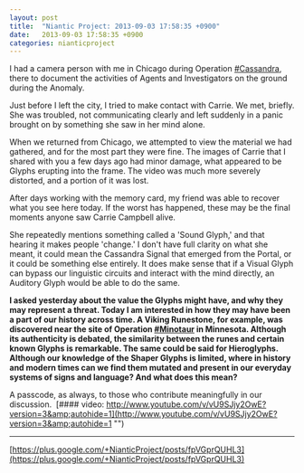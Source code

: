```yaml
---
layout: post
title:  "Niantic Project: 2013-09-03 17:58:35 +0900"
date:   2013-09-03 17:58:35 +0900
categories: nianticproject
---
```

I had a camera person with me in Chicago during Operation [#Cassandra](https://plus.google.com/s/%23Cassandra ""), there to document the activities of Agents and Investigators on the ground during the Anomaly.

Just before I left the city, I tried to make contact with Carrie. We met, briefly. She was troubled, not communicating clearly and left suddenly in a panic brought on by something she saw in her mind alone.

When we returned from Chicago, we attempted to view the material we had gathered, and for the most part they were fine. The images of Carrie that I shared with you a few days ago had minor damage, what appeared to be Glyphs erupting into the frame. The video was much more severely distorted, and a portion of it was lost.

After days working with the memory card, my friend was able to recover what you see here today. If the worst has happened, these may be the final moments anyone saw Carrie Campbell alive. 

She repeatedly mentions something called a 'Sound Glyph,' and that hearing it makes people 'change.' I don't have full clarity on what she meant, it could mean the Cassandra Signal that emerged from the Portal, or it could be something else entirely. It does make sense that if a Visual Glyph can bypass our linguistic circuits and interact with the mind directly, an Auditory Glyph would be able to do the same.

**I asked yesterday about the value the Glyphs might have, and why they may represent a threat. Today I am interested in how they may have been a part of our history across time. A Viking Runestone, for example, was discovered near the site of Operation ****[#Minotaur](https://plus.google.com/s/%23Minotaur "")**** in Minnesota. Although its authenticity is debated, the similarity between the runes and certain known Glyphs is remarkable. The same could be said for Hieroglyphs. Although our knowledge of the Shaper Glyphs is limited, where in history and modern times can we find them mutated and present in our everyday systems of signs and language? And what does this mean?**

A passcode, as always, to those who contribute meaningfully in our discussion. 
[#### video: http://www.youtube.com/v/vU9SJjy2OwE?version=3&amp;autohide=1](http://www.youtube.com/v/vU9SJjy2OwE?version=3&amp;autohide=1 "")
- - -
[https://plus.google.com/+NianticProject/posts/fpVGprQUHL3](https://plus.google.com/+NianticProject/posts/fpVGprQUHL3)
